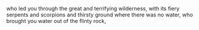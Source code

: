 who led you through the great and terrifying wilderness, with its fiery serpents and scorpions and thirsty ground where there was no water, who brought you water out of the flinty rock,
